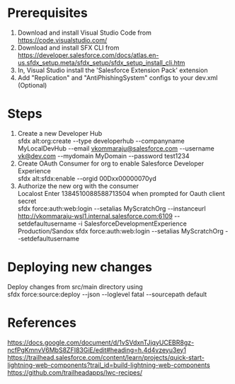 # Prerequisites
1. Download and install Visual Studio Code from https://code.visualstudio.com/  
2. Download and install SFX CLI from https://developer.salesforce.com/docs/atlas.en-us.sfdx_setup.meta/sfdx_setup/sfdx_setup_install_cli.htm  
3. In, Visual Studio install the 'Salesforce Extension Pack' extension  
4. Add "Replication" and "AntiPhishingSystem" configs to your dev.xml  (Optional)
  
  
# Steps
1. Create a new Developer Hub  
sfdx alt:org:create --type developerhub --companyname MyLocalDevHub --email vkommaraju@salesforce.com --username vk@dev.com --mydomain MyDomain --password test1234  
2. Create OAuth Consumer for org to enable Salesforce Developer Experience  
sfdx alt:sfdx:enable --orgid 00Dxx00000070yd  
3. Authorize the new org with the consumer  
Localost  Enter 1384510088588713504 when prompted for Oauth client secret  
sfdx force:auth:web:login --setalias MyScratchOrg --instanceurl http://vkommaraju-wsl1.internal.salesforce.com:6109 --setdefaultusername -i SalesforceDevelopmentExperience  
Production/Sandox  sfdx force:auth:web:login --setalias MyScratchOrg --setdefaultusername  

# Deploying new changes
Deploy changes from src/main directory using    
sfdx force:source:deploy --json --loglevel fatal --sourcepath default

# References
https://docs.google.com/document/d/1vSVdxnTJjqyUCEBR8gz-ncfPgKmnvV6MbS8ZFI83GiE/edit#heading=h.4d4vzeyu3ey1  
https://trailhead.salesforce.com/content/learn/projects/quick-start-lightning-web-components?trail_id=build-lightning-web-components  
https://github.com/trailheadapps/lwc-recipes/
